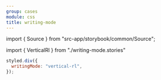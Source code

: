 ```yaml
---
group: cases
module: css
title: writing-mode
---
```


import { Source } from "src-app/storybook/common/Source";

import { VerticalRl } from "./writing-mode.stories"

<VerticalRl />

```jsx {2}
styled.div({
  writingMode: "vertical-rl",
});
```

<Source path="cases/css/__storybook__/examples/writing-mode.tsx" />

